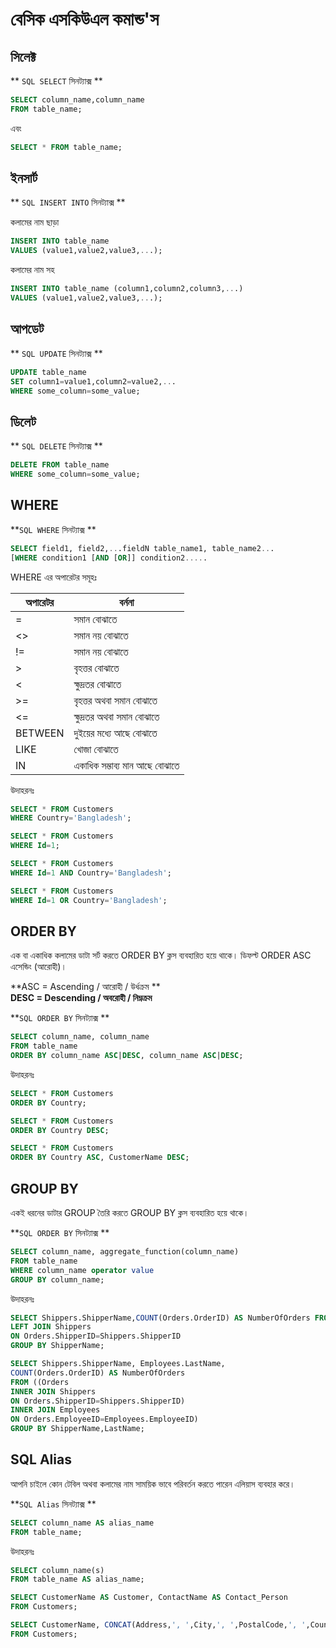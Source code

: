 # বেসিক এসকিউএল কমান্ড'স

## সিলেক্ট

** `SQL SELECT` সিনট্যাক্স **
```sql
SELECT column_name,column_name
FROM table_name;
```
এবং
```sql
SELECT * FROM table_name;
```

## ইনসার্ট

** `SQL INSERT INTO` সিনট্যাক্স **

কলামের নাম ছাড়া
```sql
INSERT INTO table_name
VALUES (value1,value2,value3,...);
```
কলামের নাম সহ
```sql
INSERT INTO table_name (column1,column2,column3,...)
VALUES (value1,value2,value3,...);
```

## আপডেট

** `SQL UPDATE` সিনট্যাক্স **
```sql
UPDATE table_name
SET column1=value1,column2=value2,...
WHERE some_column=some_value;
```

## ডিলেট

** `SQL DELETE` সিনট্যাক্স **
```sql
DELETE FROM table_name
WHERE some_column=some_value;
```

## WHERE

**`SQL WHERE` সিনট্যাক্স **
```sql
SELECT field1, field2,...fieldN table_name1, table_name2...
[WHERE condition1 [AND [OR]] condition2.....
```

WHERE এর অপারেটর সমূহঃ

| অপারেটর | বর্ননা |
| -- | -- |
| = | সমান বোঝাতে |
| <> | সমান নয় বোঝাতে  |
| != | সমান নয় বোঝাতে  |
| > | বৃহত্তর  বোঝাতে |
|<| ক্ষুদ্রতর বোঝাতে  |
|>=|বৃহত্তর  অথবা সমান বোঝাতে |
|<=| ক্ষুদ্রতর অথবা সমান বোঝাতে  |
|BETWEEN| দুইয়ের মধ্যে আছে বোঝাতে  |
|LIKE| খোজা বোঝাতে |
|IN| একাধিক সম্ভাব্য মান আছে বোঝাতে |


উদাহরনঃ
```sql
SELECT * FROM Customers
WHERE Country='Bangladesh';
```
```sql
SELECT * FROM Customers
WHERE Id=1;
```
```sql
SELECT * FROM Customers
WHERE Id=1 AND Country='Bangladesh';
```
```sql
SELECT * FROM Customers
WHERE Id=1 OR Country='Bangladesh';
```

## ORDER BY
এক বা একাধিক কলামের ডাটা সর্ট করতে ORDER BY ক্লস ব্যবহারিত হয়ে থাকে। ডিফল্ট ORDER ASC এসেন্ডিং (আরোহী)।

**ASC = Ascending / আরোহী / উর্ধক্রম **<br>
**DESC = Descending / অবরোহী / নিম্নক্রম**

**`SQL ORDER BY` সিনট্যাক্স **
```sql
SELECT column_name, column_name
FROM table_name
ORDER BY column_name ASC|DESC, column_name ASC|DESC;
```

উদাহরনঃ
```sql
SELECT * FROM Customers
ORDER BY Country;
```

```sql
SELECT * FROM Customers
ORDER BY Country DESC;
```

```sql
SELECT * FROM Customers
ORDER BY Country ASC, CustomerName DESC;
```

## GROUP BY

একই ধরনের ডাটার GROUP তৈরি করতে GROUP BY ক্লস ব্যবহারিত হয়ে থাকে।

**`SQL ORDER BY` সিনট্যাক্স **
```sql
SELECT column_name, aggregate_function(column_name)
FROM table_name
WHERE column_name operator value
GROUP BY column_name;
```
উদাহরনঃ
```sql
SELECT Shippers.ShipperName,COUNT(Orders.OrderID) AS NumberOfOrders FROM Orders
LEFT JOIN Shippers
ON Orders.ShipperID=Shippers.ShipperID
GROUP BY ShipperName;
```

```sql
SELECT Shippers.ShipperName, Employees.LastName,
COUNT(Orders.OrderID) AS NumberOfOrders
FROM ((Orders
INNER JOIN Shippers
ON Orders.ShipperID=Shippers.ShipperID)
INNER JOIN Employees
ON Orders.EmployeeID=Employees.EmployeeID)
GROUP BY ShipperName,LastName;
```

## SQL Alias

আপনি চাইলে কোন টেবিল অথবা কলামের নাম সাময়িক ভাবে পরিবর্তন করতে পারেন এলিয়াস  ব্যবহার করে।

**`SQL Alias` সিনট্যাক্স **
```sql
SELECT column_name AS alias_name
FROM table_name;
```
উদাহরনঃ
```sql
SELECT column_name(s)
FROM table_name AS alias_name;
```

```sql
SELECT CustomerName AS Customer, ContactName AS Contact_Person
FROM Customers;
```

```sql
SELECT CustomerName, CONCAT(Address,', ',City,', ',PostalCode,', ',Country) AS Address
FROM Customers;
```
